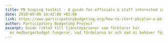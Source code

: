 ```yaml
---
title: PB Scoping toolkit - A guide for officials & staff interested in starting PB
date: 2018-05-09 14:42:00 +02:00
link: https://www.participatorybudgeting.org/how-to-start-pb/plan-a-pb-process/
author: Participatory Budgeting Project
excerpt: Guide riktad till tjänstepersoner som förklarar hur
  en medborgarbudget fungerar, vad fördelarna är och vad ni behöver för att komma igång.
---
```

